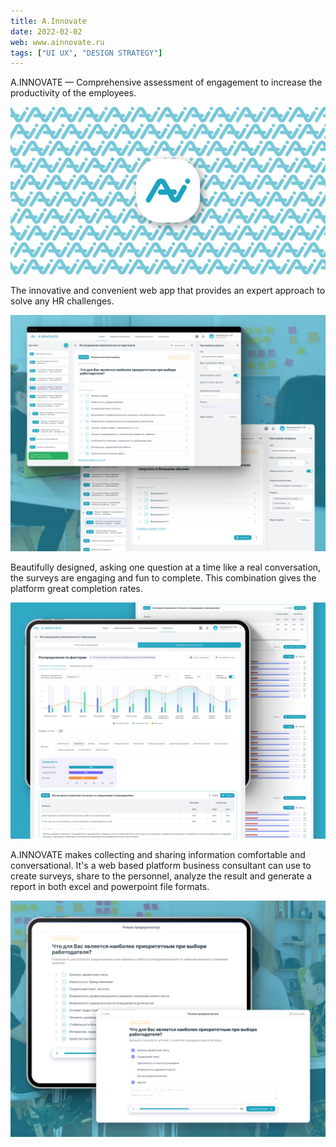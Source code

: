 ```yaml
---
title: A.Innovate
date: 2022-02-02
web: www.ainnovate.ru
tags: ["UI UX", "DESIGN STRATEGY"]
---
```


A.INNOVATE — Comprehensive assessment of engagement to increase the productivity of the employees.

![1-ai-desktop@2x](1-ai-desktop@2x.png)

The innovative and convenient web app that provides an expert approach to solve any HR challenges.

![2-ai-desktop@2x](2-ai-desktop@2x.png)

Beautifully designed, asking one question at a time like a real conversation, the surveys are engaging and fun to complete. This combination gives the platform great completion rates.

![3-ai-desktop@2x](3-ai-desktop@2x.png)

A.INNOVATE makes collecting and sharing information comfortable and conversational. It's a web based platform business consultant can use to create surveys, share to the personnel, analyze the result and generate a report in both excel and powerpoint file formats.

![4-ai-desktop@2x](4-ai-desktop@2x.png)

